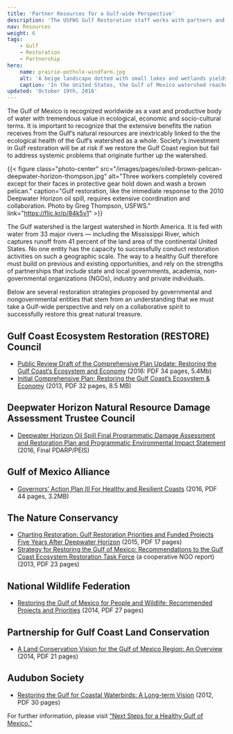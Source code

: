 ```yaml
---
title: 'Partner Resources for a Gulf-wide Perspective'
description: 'The USFWS Gulf Restoration staff works with partners and others to ensure a coordinated, strategic approach to the restoration of the Gulf of Mexico watershed.'
nav: Resources
weight: 6
tags:
    - Gulf
    - Restoration
    - Partnership
hero:
    name: prairie-pothole-windfarm.jpg
    alt: 'A beige landscape dotted with small lakes and wetlands yields to several arrays of large wind turbines.'
    caption: 'In the United States, the Gulf of Mexico watershed reaches as far north as the Prairie Pothole region. This wind farm is located among some of region’s “potholes” found along the North and South Dakota border. Photo by Krista Lundgren, USFWS.'
updated: 'October 19th, 2016'
---
```


The Gulf of Mexico is recognized worldwide as a vast and productive body of water with tremendous value in ecological, economic and socio-cultural terms. It is important to recognize that the extensive benefits the nation receives from the Gulf’s natural resources are inextricably linked to the the ecological health of the Gulf’s watershed as a whole. Society's investment in Gulf restoration will be at risk if we restore the Gulf Coast region but fail to address systemic problems that originate further up the watershed.

{{< figure class="photo-center" src="/images/pages/oiled-brown-pelican-deepwater-horizon-thompson.jpg" alt="Three workers completely covered except for their faces in protective gear hold down and wash a brown pelican." caption="Gulf restoration, like the immediate response to the 2010 Deepwater Horizon oil spill, requires extensive coordination and collaboration. Photo by Greg Thompson, USFWS." link="https://flic.kr/p/84k5v1" >}}

The Gulf watershed is the largest watershed in North America. It is fed with water from 33 major rivers &mdash; including the Mississippi River, which captures runoff from 41 percent of the land area of the continental United States. No one entity has the capacity to successfully conduct restoration activities on such a geographic scale. The way to a healthy Gulf therefore must build on previous and existing opportunities, and rely on the strengths of partnerships that include state and local governments, academia, non-governmental organizations (NGOs), industry and private individuals.

Below are several restoration strategies proposed by governmental and nongovernmental entities that stem from an understanding that we must take a Gulf-wide perspective and rely on a collaborative spirit to successfully restore this great natural treasure.

## Gulf Coast Ecosystem Restoration (RESTORE) Council

- [Public Review Draft of the Comprehensive Plan Update: Restoring the Gulf Coast’s Ecosystem and Economy](https://restorethegulf.gov/sites/default/files/CO-PL_20160822_COMP_PLAN_UPDATE_DRAFT_English.pdf) (2016: PDF 34 pages, 5.4Mb)
- [Initial Comprehensive Plan: Restoring the Gulf Coast’s  Ecosystem & Economy](https://www.restorethegulf.gov/sites/default/files/Initial%20Comprehensive%20Plan%20Aug%202013.pdf) (2013, PDF 32 pages, 8.5 MB)

## Deepwater Horizon Natural Resource Damage Assessment Trustee Council

- [Deepwater Horizon Oil Spill Final Programmatic Damage Assessment and Restoration Plan and Programmatic Environmental Impact Statement](http://www.gulfspillrestoration.noaa.gov/restoration-planning/gulf-plan) (2016, Final PDARP/PEIS)

## Gulf of Mexico Alliance

- [Governors’ Action Plan III For Healthy and Resilient Coasts](http://www.gulfofmexicoalliance.org/documents/APIII.pdf) (2016, PDF 44 pages, 3.2MB)

## The Nature Conservancy

- [Charting Restoration: Gulf Restoration Priorities and Funded Projects Five Years After Deepwater Horizon](http://www.nature.org/ourinitiatives/regions/northamerica/areas/gulfofmexico/restoration/charting-restoration.xml) (2015, PDF 17 pages)
- [Strategy for Restoring the Gulf of Mexico: Recommendations to the Gulf Coast Ecosystem Restoration Task Force](http://www.nature.org/ourinitiatives/regions/northamerica/areas/gulfofmexico/explore/gulf-restoration-strategy-lr.pdf) (a cooperative NGO report) (2013, PDF 23 pages)

## National Wildlife Federation

- [Restoring the Gulf of Mexico for People and Wildlife: Recommended Projects and Priorities](http://www.nwf.org/News-and-Magazines/Media-Center/Reports/Archive/2014/12-09-14-Restoring-the-Gulf-of-Mexico-for-People-and-Wildlife.aspx) (2014, PDF 27 pages)

## Partnership for Gulf Coast Land Conservation

- [A Land Conservation Vision for the Gulf of Mexico Region: An Overview](http://gulfpartnership.org/index.php/site/issue/strategic-conservation) (2014, PDF 21 pages)

## Audubon Society

- [Restoring the Gulf for Coastal Waterbirds: A Long-term Vision](http://www.audubon.org/sites/default/files/documents/restoring_the_gulf_for_coastal_waterbirds_nov12lr.pdf) (2012, PDF 30 pages)

For further information, please visit [“Next Steps for a Healthy Gulf of Mexico.”](/gulf-restoration/next-steps/)

